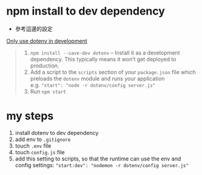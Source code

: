 # npm install to dev dependency

- 參考這邊的設定

[Only use dotenv in development](https://simonplend.com/only-use-dotenv-in-development/)

> 1. `npm install --save-dev dotenv` – Install it as a development dependency. This typically means it won’t get deployed to production.
> 2. Add a script to the `scripts` section of your `package.json` file which preloads the `dotenv` module and runs your application e.g. `"start": "node -r dotenv/config server.js"`
> 3. Run `npm start`

# my steps

1. install dotenv to dev dependency
2. add env to `.gitignore`
3. touch `.env` file
4. touch `config.js` file
5. add this setting to scripts, so that the runtime can use the env and config settings: `"start:dev": "nodemon -r dotenv/config server.js"`
